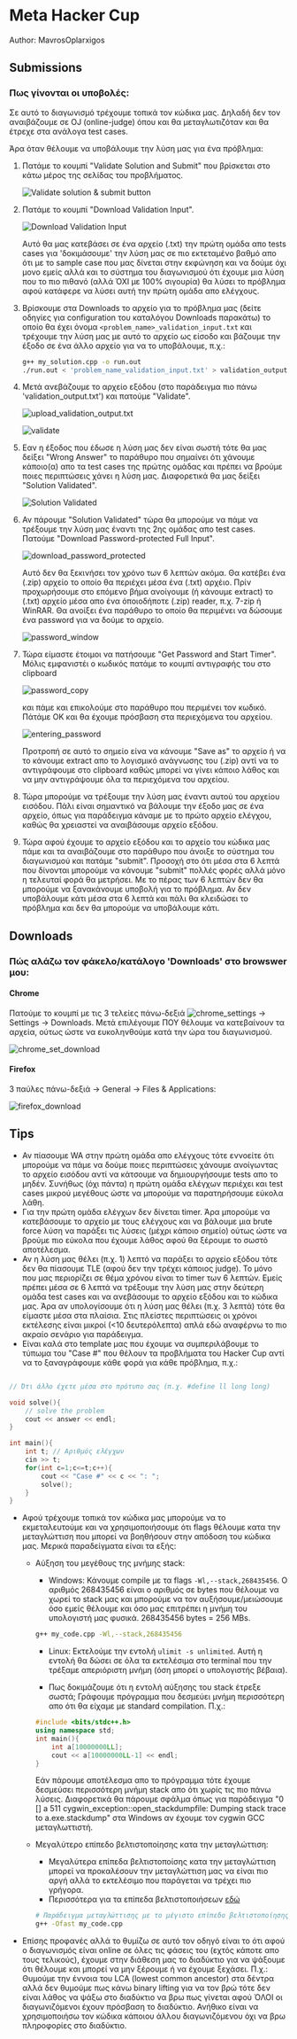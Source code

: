 # Meta Hacker Cup
<span class="author">
Author: MavrosOplarxigos
</span>

## Submissions
### Πως γίνονται οι υποβολές:
Σε αυτό το διαγωνισμό τρέχουμε τοπικά τον κώδικα μας. Δηλαδή δεν τον αναιβάζουμε σε OJ (online-judge) όπου και θα μεταγλωτιζόταν και θα έτρεχε στα ανάλογα test cases.

Άρα όταν θέλουμε να υποβάλουμε την λύση μας για ένα πρόβλημα:

1. Πατάμε το κουμπί "Validate Solution and Submit" που βρίσκεται στο κάτω μέρος της σελίδας του προβλήματος.

    ![Validate solution & submit button](images/validatesolutionandsubmit.png)

2. Πατάμε το κουμπί "Download Validation Input".

    ![Download Validation Input](images/validation_input.png)

    Αυτό θα μας κατεβάσει σε ένα αρχείο (.txt) την πρώτη ομάδα απο tests cases για 'δοκιμάσουμε' την λύση μας σε πιο εκτεταμένο βαθμό απο ότι με το sample case που μας δίνεται στην εκφώνηση και να δούμε όχι μονο εμείς αλλά και το σύστημα του διαγωνισμού ότι έχουμε μια λύση που το πιο πιθανό (αλλά ΌΧΙ με 100% σιγουρία) θα λύσει το πρόβλημα αφού κατάφερε να λύσει αυτή την πρώτη ομάδα απο ελέγχους.

3. Βρίσκουμε στα Downloads το αρχείο για το πρόβλημα μας (δείτε οδηγίες για configuration του καταλόγου Downloads παρακάτω) το οποίο θα έχει όνομα <code>\<problem\_name\>\_validation\_input.txt</code> και τρέχουμε την λύση μας με αυτό το αρχείο ως είσοδο και βάζουμε την έξοδο σε ένα άλλο αρχείο για να το υποβάλουμε, π.χ.:

    ```bash
    g++ my_solution.cpp -o run.out
    ./run.out < 'problem_name_validation_input.txt' > validation_output.txt
    ```

4. Μετά ανεβάζουμε το αρχείο εξόδου (στο παράδειγμα πιο πάνω 'validation\_output.txt') και πατούμε "Validate".

    ![upload_validation_output.txt](images/upload_validation_output.png)

    ![validate](images/validate.png)

5. Εαν η έξοδος που έδωσε η λύση μας δεν είναι σωστή τότε θα μας δείξει "Wrong Answer" το παράθυρο που σημαίνει ότι χάνουμε κάποιο(α) απο τα test cases της πρώτης ομάδας και πρέπει να βρούμε ποιες περιπτώσεις χάνει η λύση μας. Διαφορετικά θα μας δείξει "Solution Validated".

    ![Solution Validated](images/solution_validated.png)

6. Αν πάρουμε "Solution Validated" τώρα θα μπορούμε να πάμε να τρέξουμε την λύση μας έναντι της 2ης ομάδας απο test cases. Πατούμε "Download Password-protected Full Input".

    ![download\_password\_protected](images/download_password_protected.png)

    Αυτό δεν θα ξεκινήσει τον χρόνο των 6 λεπτών ακόμα. Θα κατέβει ένα (.zip) αρχείο το οποίο θα περιέχει μέσα ένα (.txt) αρχέιο. Πρίν προχωρήσουμε στο επόμενο βήμα ανοίγουμε (ή κάνουμε extract) το (.txt) αρχείο μέσα απο ένα όποιοδήποτε (.zip) reader, π.χ. 7-zip ή WinRAR. Θα ανοίξει ένα παράθυρο το οποίο θα περιμένει να δώσουμε ένα password για να δούμε το αρχείο.

    ![password\_window](images/password_window.png)

7. Τώρα είμαστε έτοιμοι να πατήσουμε "Get Password and Start Timer". Μόλις εμφανιστέι o κωδικός πατάμε το κουμπί αντιγραφής του στο clipboard

    ![password\_copy](images/password_copy.png)

    και πάμε και επικολούμε στο παράθυρο που περιμένει τον κωδικό. Πάτάμε ΟΚ και θα έχουμε πρόσβαση στα περιεχόμενα του αρχείου.

    ![entering\_password](images/entering_password.png)

    Προτροπή σε αυτό το σημείο είνα να κάνουμε "Save as" το αρχείο ή να το κάνουμε extract απο το λογισμικό ανάγνωσης του (.zip) αντί να το αντιγράφουμε στο clipboard καθώς μπορεί να γίνει κάποιο λάθος και να μην αντιγράψουμε όλα τα περιεχόμενα του αρχείου.

8. Τώρα μπορούμε να τρέξουμε την λύση μας έναντι αυτού του αρχείου εισόδου. Πάλι είναι σημαντικό να βάλουμε την έξοδο μας σε ένα αρχείο, όπως για παράδειγμα κάναμε με το πρώτο αρχείο ελέγχου, καθώς θα χρειαστεί να αναιβάσουμε αρχείο εξόδου.

9. Τώρα αφού έχουμε το αρχείο εξόδου και το αρχείο του κώδικα μας πάμε και τα αναιβάζουμε στο παράθυρο που άνοιξε το σύστημα του διαγωνισμού και πατάμε "submit". Προσοχή στο ότι μέσα στα 6 λεπτά που δίνονται μπορούμε να κάνουμε "submit" πολλές φορές αλλά μόνο η τελευταί φορά θα μετρήσει. Με το πέρας των 6 λεπτών δεν θα μπορούμε να ξανακάνουμε υποβολή για το πρόβλημα. Αν δεν υποβάλουμε κάτι μέσα στα 6 λεπτά και πάλι θα κλειδώσει το πρόβλημα και δεν θα μπορούμε να υποβάλουμε κάτι.

## Downloads
### Πώς αλάζω τον φάκελο/κατάλογο 'Downloads' στο browswer μου:

#### Chrome
Πατούμε το κουμπί με τις 3 τελείες πάνω-δεξιά ![chrome\_settings](images/chrome_settings.png) -> Settings -> Downloads. Μετά επιλέγουμε ΠΟΥ θέλουμε να κατεβαίνουν τα αρχεία, ούτως ώστε να ευκοληνθούμε κατά την ώρα του διαγωνισμού.

![chrome\_set\_download](images/select_download_folder.png)

#### Firefox
3 παύλες πάνω-δεξιά -> General -> Files & Applications:

![firefox\_download](images/firefox_download.png)

## Tips
- Αν πίασουμε WA στην πρώτη ομάδα απο ελέγχους τότε εννοείτε ότι μπορούμε να πάμε να δούμε ποιες περιπτώσεις χάνουμε ανοίγωντας το αρχείο εισόδου αντί να κάτσουμε να δημιουργήσουμε tests απο το μηδέν. Συνήθως (όχι πάντα) η πρώτη ομάδα ελέγχων περιέχει και test cases μικρού μεγέθους ώστε να μπορούμε να παρατηρήσουμε εύκολα λάθη.
- Για την πρώτη ομάδα ελέγχων δεν δίνεται timer. Άρα μπορούμε να κατεβάσουμε το αρχείο με τους ελέγχους και να βάλουμε μια brute force λύση να παράξει τις λύσεις (μέχρι κάποιο σημείο) ούτως ώστε να βρούμε πιο εύκολα που έχουμε λάθος αφού θα ξέρουμε το σωστό αποτέλεσμα.
- Αν η λύση μας θέλει (π.χ. 1) λεπτό να παράξει το αρχείο εξόδου τότε δεν θα πίασουμε TLE (αφού δεν την τρέχει κάποιος judge). Το μόνο που μας περιορίζει σε θέμα χρόνου είναι το timer των 6 λεπτών. Εμείς πρέπει μέσα σε 6 λεπτά να τρέξουμε την λύση μας στην δεύτερη ομάδα test cases και να ανεβάσουμε το αρχείο εξόδου και το κώδικα μας. Άρα αν υπολογίσουμε ότι η λύση μας θέλει (π.χ. 3 λεπτά) τότε θα είμαστε μέσα στα πλαίσια. Στις πλείστες περιπτώσεις οι χρόνοι εκτέλεσης είναι μικροί (<10 δευτερόλεπτα) απλά εδώ αναφέρνω το πιο ακραίο σενάριο για παράδειγμα.
- Είναι καλά στο template μας που έχουμε να συμπεριλάβουμε το τύπωμα του "Case #" που θέλουν τα προβλήματα του Hacker Cup αντί να το ξαναγράφουμε κάθε φορά για κάθε πρόβλημα, π.χ.:

```CPP

// Ότι άλλο έχετε μέσα στο πρότυπο σας (π.χ. #define ll long long)

void solve(){
	// solve the problem
	cout << answer << endl;
}

int main(){
	int t; // Αριθμός ελέγχων
	cin >> t;
	for(int c=1;c<=t;c++){
		cout << "Case #" << c << ": ";
		solve();
	}
}
```

- Αφού τρέχουμε τοπικά τον κώδικα μας μπορούμε να το εκμεταλευτούμε και να χρησιμοποιήσουμε ότι flags θέλουμε κατα την μεταγλώττιση που μπορεί να βοηθήσουν στην απόδοση του κώδικα μας. Μερικά παραδείγματα είναι τα εξής:

	- Αύξηση του μεγέθους της μνήμης stack:
		
		- Windows: Κάνουμε compile με τα flags <code>-Wl,--stack,268435456</code>. Ο αριθμός 268435456 είναι ο αριθμός σε bytes που θέλουμε να χωρεί το stack μας και μπορούμε να τον αυξήσουμε/μειώσουμε όσο εμείς θέλουμε και όσο μας επιτρέπει η μνήμη του υπολογιστή μας φυσικά. 268435456 bytes = 256 MBs.

		```BASH
		g++ my_code.cpp -Wl,--stack,268435456
		```
 
		- Linux: Εκτελούμε την εντολή <code>ulimit -s unlimited</code>. Αυτή η εντολή θα δώσει σε όλα τα εκτελέσιμα στο terminal που την τρέξαμε απεριόριστη μνήμη (όση μπορεί ο υπολογιστής βέβαια).

		- Πως δοκιμάζουμε ότι η εντολή αύξησης του stack έτρεξε σωστά; Γράφουμε πρόγραμμα που δεσμεύει μνήμη περισσότερη απο ότι θα είχαμε με standard compilation. Π.χ.:
		
		```CPP
		#include <bits/stdc++.h>
		using namespace std;
		int main(){
			int a[10000000LL];
			cout << a[10000000LL-1] << endl;
		}
		```
		
		Εάν πάρουμε αποτέλεσμα απο το πρόγραμμα τότε έχουμε δεσμεύσει περισσότερη μνήμη stack απο ότι χωρίς τις πιο πάνω λύσεις. Διαφορετικά θα πάρουμε σφάλμα όπως για παράδειγμα "0 \[\] a 511 cygwin\_exception::open\_stackdumpfile: Dumping stack trace to a.exe.stackdump" στα Windows αν έχουμε τον cygwin GCC μεταγλωττιστή.

	- Μεγαλύτερο επίπεδο βελτιστοποίησης κατα την μεταγλώττιση:
		- Μεγαλύτερα επίπεδα βελτιστοποίσης κατα την μεταγλώττιση μπορεί να προκαλέσουν την μεταγλώττιση μας να είναι πιο αργή αλλά το εκτελέσιμο που παράγεται να τρέχει πιο γρήγορα.
		- Περισσότερα για τα επίπεδα βελτιστοποιήσεων [εδώ](https://www.linuxtopia.org/online_books/an_introduction_to_gcc/gccintro_49.html)

		```BASH
		# Παράδειγμα μεταγλώττισης με το μέγιστο επίπεδο βελτιστοποίησης:
		g++ -Ofast my_code.cpp
		```

- Επίσης προφανές αλλά το θυμίζω σε αυτό τον οδηγό είναι το ότι αφού ο διαγωνισμός είναι online σε όλες τις φάσεις του (εχτός κάποτε απο τους τελικούς), έχουμε στην διάθεση μας το διαδύκτιο για να ψάξουμε ότι θέλουμε και μπορεί να μην ξέρουμε ή να έχουμε ξεχάσει. Π.χ.: Θυμούμε την έννοια του LCA (lowest common ancestor) στα δέντρα αλλά δεν θυμούμε πως κάνω binary lifting για να τον βρώ τότε δεν είναι λάθος να ψάξω στο διαδύκτιο να βρω πως γίνεται αφού ΌΛΟΙ οι διαγωνιζόμενοι έχουν πρόσβαση το διαδύκτιο. Ανήθικο είναι να χρησιμοποιήσω τον κώδικα κάποιου άλλου διαγωνιζόμενου όχι να βρω πληροφορίες στο διαδύκτιο.


